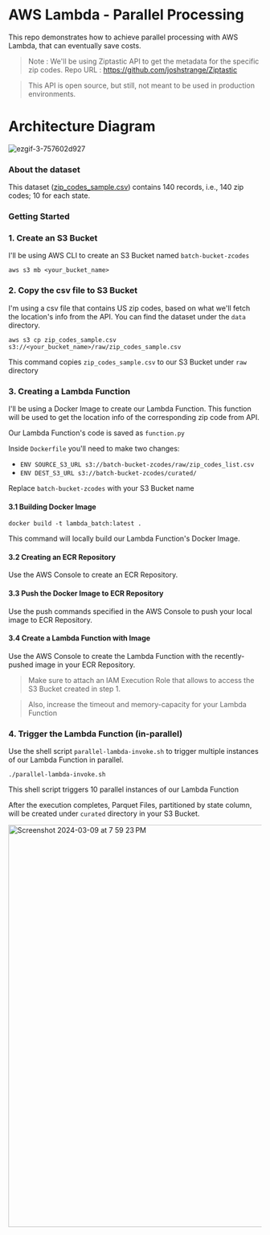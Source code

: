 # AWS Lambda - Parallel Processing

This repo demonstrates how to achieve parallel processing with AWS Lambda, that can eventually save costs.

> Note : We'll be using Ziptastic API to get the metadata for the specific zip codes. 
Repo URL : https://github.com/joshstrange/Ziptastic

> This API is open source, but still, not meant to be used in production environments.

# Architecture Diagram

![ezgif-3-757602d927](https://github.com/vinamrgrover/lambda-parallel/assets/100070155/10457e4a-b171-4508-bbc1-18d014c048a3)


### About the dataset

This dataset ([zip_codes_sample.csv](https://github.com/vinamrgrover/lambda-parallel/blob/master/data/zip_codes_sample.csv)) contains 140 records, i.e., 140 zip codes; 10 for each state.


### Getting Started

### 1. Create an S3 Bucket

I'll be using AWS CLI to create an S3 Bucket named `batch-bucket-zcodes`

```
aws s3 mb <your_bucket_name>
```

### 2. Copy the csv file to S3 Bucket

I'm using a csv file that contains US zip codes, based on what we'll fetch the location's info from the API. You can find the dataset under the `data` directory.

```
aws s3 cp zip_codes_sample.csv s3://<your_bucket_name>/raw/zip_codes_sample.csv
```

This command copies `zip_codes_sample.csv` to our S3 Bucket under `raw` directory



### 3. Creating a Lambda Function

I'll be using a Docker Image to create our Lambda Function. 
This function will be used to get the location info of the corresponding zip code from API.

Our Lambda Function's code is saved as `function.py`

Inside `Dockerfile` you'll need to make two changes:

 - ```ENV SOURCE_S3_URL s3://batch-bucket-zcodes/raw/zip_codes_list.csv```
- ```ENV DEST_S3_URL s3://batch-bucket-zcodes/curated/```

Replace `batch-bucket-zcodes` with your S3 Bucket name

#### 3.1 Building Docker Image

```docker build -t lambda_batch:latest .```

This command will locally build our Lambda Function's Docker Image.

#### 3.2 Creating an ECR Repository

Use the AWS Console to create an ECR Repository.

#### 3.3 Push the Docker Image to ECR Repository

Use the push commands specified in the AWS Console to push your local image to ECR Repository.
#### 3.4 Create a Lambda Function with Image

Use the AWS Console to create the Lambda Function with the recently-pushed image in your ECR Repository.

> Make sure to attach an IAM Execution Role that allows to access the S3 Bucket created in step 1.

> Also, increase the timeout and memory-capacity for your Lambda Function

### 4. Trigger the Lambda Function (in-parallel)

Use the shell script `parallel-lambda-invoke.sh` to trigger multiple instances of our Lambda Function in parallel.

```
./parallel-lambda-invoke.sh
```

This shell script triggers 10 parallel instances of our Lambda Function

After the execution completes, Parquet Files, partitioned by state column, will be created under `curated` directory in your S3 Bucket.

<img width="800" alt="Screenshot 2024-03-09 at 7 59 23 PM" src="https://github.com/vinamrgrover/lambda-parallel/assets/100070155/491a6e65-f7b5-4f33-8df4-d90c4a201480">

